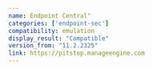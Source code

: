 ```yaml
---
name: Endpoint Central"
categories: ['endpoint-sec']
compatibility: emulation
display_result: "Compatible"
version_from: "11.2.2325"
link: https://pitstop.manageengine.com
---
```

